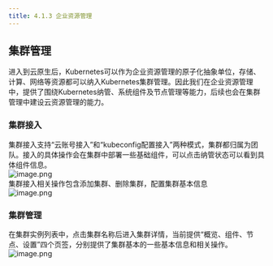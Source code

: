 ```yaml
---
title: 4.1.3 企业资源管理
---
```



<a name="P2ZVB"></a>

## 集群管理
进入到云原生后，Kubernetes可以作为企业资源管理的原子化抽象单位，存储、计算、网络等资源都可以纳入Kubernetes集群管理。因此我们在企业资源管理中，提供了围绕Kubernetes纳管、系统组件及节点管理等能力，后续也会在集群管理中建设云资源管理的能力。

<a name="FZrDd"></a>

### 集群接入
集群接入支持“云账号接入”和“kubeconfig配置接入”两种模式，集群都归属为团队。接入的具体操作会在集群中部署一些基础组件，可以点击纳管状态可以看到具体组件信息。<br />![image.png](https://cdn.nlark.com/yuque/0/2022/png/703896/1648179530291-134893b3-22fb-408f-9335-1f553d1c9d8e.png#clientId=uc1b76d77-fdda-4&crop=0&crop=0&crop=1&crop=1&from=paste&height=748&id=ud67e59f8&margin=%5Bobject%20Object%5D&name=image.png&originHeight=1496&originWidth=2854&originalType=binary&ratio=1&rotation=0&showTitle=false&size=876134&status=done&style=none&taskId=uc14a30d8-4df5-4f3b-99b0-8890d182862&title=&width=1427)<br />集群接入相关操作包含添加集群、删除集群，配置集群基本信息<br />![image.png](https://cdn.nlark.com/yuque/0/2022/png/703896/1648179530443-ccb35e68-e32a-4f98-b8da-ca75180f1c59.png#clientId=uc1b76d77-fdda-4&crop=0&crop=0&crop=1&crop=1&from=paste&height=754&id=ued4e6861&margin=%5Bobject%20Object%5D&name=image.png&originHeight=1508&originWidth=2854&originalType=binary&ratio=1&rotation=0&showTitle=false&size=241878&status=done&style=none&taskId=ue8f8b21a-36a3-445b-b382-3aa2677dd59&title=&width=1427)

<a name="HALSZ"></a>

### 集群管理
在集群实例列表中，点击集群名称后进入集群详情，当前提供“概览、组件、节点、设置”四个页签，分别提供了集群基本的一些基本信息和相关操作。<br />![image.png](https://cdn.nlark.com/yuque/0/2022/png/703896/1648179530600-29749f87-c278-4b44-bd10-67e1f91d7f59.png#clientId=uc1b76d77-fdda-4&crop=0&crop=0&crop=1&crop=1&from=paste&height=758&id=uaef9a9de&margin=%5Bobject%20Object%5D&name=image.png&originHeight=1516&originWidth=2852&originalType=binary&ratio=1&rotation=0&showTitle=false&size=302983&status=done&style=none&taskId=u8b75097c-4d96-4cf8-9a4e-a3e6631d9c6&title=&width=1426)
